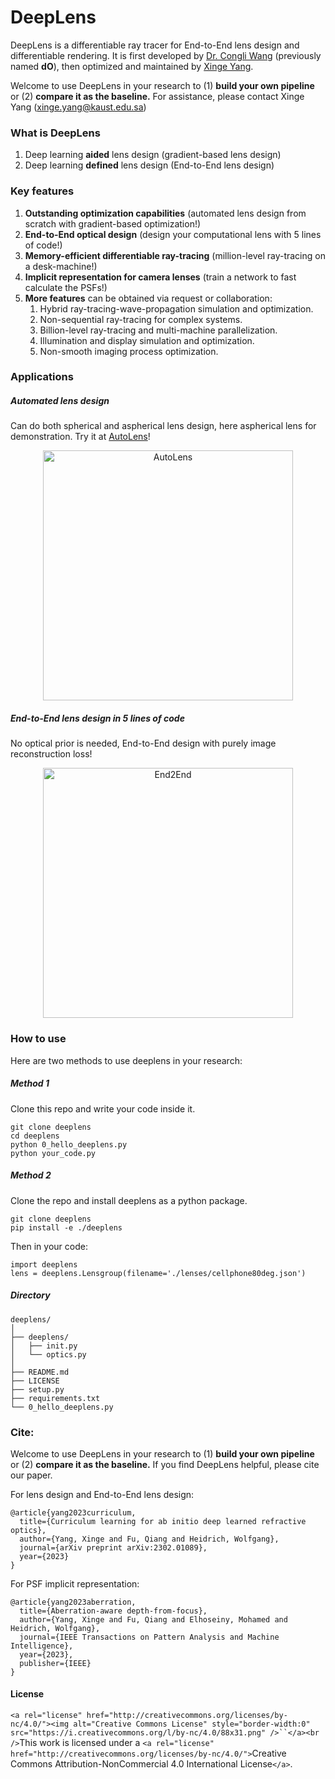 # DeepLens

DeepLens is a differentiable ray tracer for End-to-End lens design and differentiable rendering. It is first developed by [Dr. Congli Wang](https://congliwang.github.io/) (previously named **dO**), then optimized and maintained by [Xinge Yang](https://singer-yang.github.io/).

Welcome to use DeepLens in your research to (1) **build your own pipeline** or (2) **compare it as the baseline.** For assistance, please contact Xinge Yang (xinge.yang@kaust.edu.sa)

### What is DeepLens

1. Deep learning **aided** lens design (gradient-based lens design)
2. Deep learning **defined** lens design (End-to-End lens design)

### Key features

1. **Outstanding optimization capabilities** (automated lens design from scratch with gradient-based optimization!)
2. **End-to-End optical design** (design your computational lens with 5 lines of code!)
3. **Memory-efficient differentiable ray-tracing** (million-level ray-tracing on a desk-machine!)
4. **Implicit representation for camera lenses** (train a network to fast calculate the PSFs!)
5. **More features** can be obtained via request or collaboration:
   1. Hybrid ray-tracing-wave-propagation simulation and optimization.
   2. Non-sequential ray-tracing for complex systems.
   3. Billion-level ray-tracing and multi-machine parallelization.
   4. Illumination and display simulation and optimization.
   5. Non-smooth imaging process optimization.

### Applications

##### Automated lens design

Can do both spherical and aspherical lens design, here aspherical lens for demonstration. Try it at [AutoLens](https://github.com/singer-yang/AutoLens)!

<div style="text-align:center;">
    <img src="imgs/lens_design.gif" alt="AutoLens" style="height:400px;"/>
</div>

##### End-to-End lens design in 5 lines of code

No optical prior is needed, End-to-End design with purely image reconstruction loss!

<div style="text-align:center;">
    <img src="imgs/end2end.gif" alt="End2End" style="height:400px;"/>
</div>

### How to use

Here are two methods to use deeplens in your research:

##### Method 1

Clone this repo and write your code inside it.

```
git clone deeplens
cd deeplens
python 0_hello_deeplens.py
python your_code.py
```

##### Method 2

Clone the repo and install deeplens as a python package.

```
git clone deeplens
pip install -e ./deeplens
```

Then in your code:

```
import deeplens
lens = deeplens.Lensgroup(filename='./lenses/cellphone80deg.json')
```

##### Directory

```
deeplens/
│
├── deeplens/
│   ├── init.py
│   └── optics.py
│
├── README.md
├── LICENSE
├── setup.py
├── requirements.txt
└── 0_hello_deeplens.py

```

### Cite:

Welcome to use DeepLens in your research to (1) **build your own pipeline** or (2) **compare it as the baseline.** If you find DeepLens helpful, please cite our paper.

For lens design and End-to-End lens design:

```
@article{yang2023curriculum,
  title={Curriculum learning for ab initio deep learned refractive optics},
  author={Yang, Xinge and Fu, Qiang and Heidrich, Wolfgang},
  journal={arXiv preprint arXiv:2302.01089},
  year={2023}
}
```

For PSF implicit representation:

```
@article{yang2023aberration,
  title={Aberration-aware depth-from-focus},
  author={Yang, Xinge and Fu, Qiang and Elhoseiny, Mohamed and Heidrich, Wolfgang},
  journal={IEEE Transactions on Pattern Analysis and Machine Intelligence},
  year={2023},
  publisher={IEEE}
}
```

#### License

`<a rel="license" href="http://creativecommons.org/licenses/by-nc/4.0/"><img alt="Creative Commons License" style="border-width:0" src="https://i.creativecommons.org/l/by-nc/4.0/88x31.png" />``</a><br />`This work is licensed under a `<a rel="license" href="http://creativecommons.org/licenses/by-nc/4.0/">`Creative Commons Attribution-NonCommercial 4.0 International License`</a>`.
